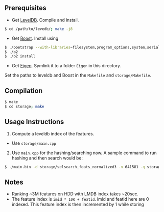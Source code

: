Prerequisites
-------------
- Get [LevelDB](https://github.com/google/leveldb). Compile and install.
```bash
$ cd /path/to/levedb/; make -j8
```
- Get [Boost](http://www.boost.org/). Install using
```bash
$ ./bootstrap --with-libraries=filesystem,program_options,system,serialization --exec-prefix=/path/to/install/dir
$ ./b2
$ ./b2 install
```
- Get [Eigen](http://eigen.tuxfamily.org/index.php?title=Main_Page). Symlink it to a folder
`Eigen` in this directory.

Set the paths to leveldb and Boost in the `Makefile` and `storage/Makefile`.

Compilation
-----------
```bash
$ make
$ cd storage; make
```

Usage Instructions
------------------

1. Compute a leveldb index of the features.
  - Use `storage/main.cpp`
2. Use `main.cpp` for the hashing/searching now. A sample command to run hashing and then
search would be:
```bash
$ ./main.bin -d storage/selsearch_feats_normalized3 -n 641581 -q storage/marked_feats_normalized/ -m 237 -s full.model
```

Notes
-----
- Ranking ~3M features on HDD with LMDB index takes ~20sec.
- The feature index is `imid * 10K + featid`. imid and featid here are 0 indexed. This feature index is then incremented by 1 while storing

